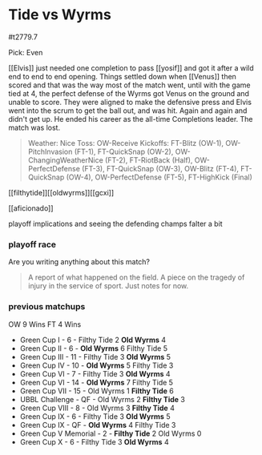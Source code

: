 # Tide vs Wyrms

#t2779.7

Pick: Even

[[Elvis]] just needed one completion to pass [[yosif]] and got it after a wild end to end to end opening. Things settled down when [[Venus]] then scored and that was the way most of the match went, until with the game tied at 4, the perfect defense of the Wyrms got Venus on the ground and unable to score. They were aligned to make the defensive press and Elvis went into the scrum to get the ball out, and was hit. Again and again and didn't get up. He ended his career as the all-time Completions leader. The match was lost.

> Weather: Nice
> Toss: OW-Receive
> Kickoffs: FT-Blitz (OW-1), OW-PitchInvasion (FT-1), FT-QuickSnap (OW-2), OW-ChangingWeatherNice (FT-2), FT-RiotBack (Half), OW-PerfectDefense (FT-3), FT-QuickSnap (OW-3), OW-Blitz (FT-4), FT-QuickSnap (OW-4), OW-PerfectDefense (FT-5), FT-HighKick (Final)

[[filthytide]][[oldwyrms]][[gcxi]]

[[aficionado]] 

playoff implications and seeing the defending champs falter a bit

### playoff race



Are you writing anything about this match?

> A report of what happened on the field.
> A piece on the tragedy of injury in the service of sport.
> Just notes for now.

### previous matchups

OW 9 Wins
FT 4 Wins

* Green Cup I - 6 - Filthy Tide 2 **Old Wyrms** 4
* Green Cup II - 6 - **Old Wyrms** 6 Filthy Tide 5
* Green Cup III - 11 - Filthy Tide 3 **Old Wyrms** 5
* Green Cup IV - 10 - **Old Wyrms** 5 Filthy Tide 3
* Green Cup VI - 7 - Filthy Tide 3 **Old Wyrms** 4
* Green Cup VI - 14 - **Old Wyrms** 7 Filthy Tide 5
* Green Cup VII - 15 - Old Wyrms 1 **Filthy Tide** 6
* UBBL Challenge - QF - Old Wyrms 2 **Filthy Tide** 3
* Green Cup VIII - 8 - Old Wyrms 3 **Filthy Tide** 4
* Green Cup IX - 6 - Filthy Tide 3 **Old Wyrms** 5
* Green Cup IX - QF - **Old Wyrms** 4 Filthy Tide 3
* Green Cup V Memorial - 2 - **Filthy Tide** 2 Old Wyrms 0
* Green Cup X - 6 - Filthy Tide 3 **Old Wyrms** 4

